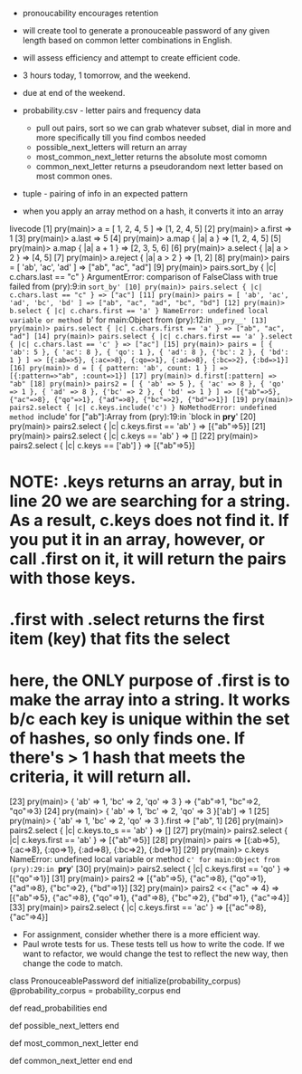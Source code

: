 - pronoucability encourages retention
- will create tool to generate a pronouceable password of any given length based on common letter combinations in English.
- will assess efficiency and attempt to create efficient code.
- 3 hours today, 1 tomorrow, and the weekend.
- due at end of the weekend.

- probability.csv - letter pairs and frequency data
  - pull out pairs, sort so we can grab whatever subset, dial in more and more specifically till you find combos needed
  - possible_next_letters will return an array
  - most_common_next_letter returns the absolute most comomn
  - common_next_letter returns a pseudorandom next letter based on most common ones.


- tuple - pairing of info in an expected pattern
- when you apply an array method on a hash, it converts it into an array

livecode
[1] pry(main)> a = [ 1, 2, 4, 5 ]
=> [1, 2, 4, 5]
[2] pry(main)> a.first
=> 1
[3] pry(main)> a.last
=> 5
[4] pry(main)> a.map { |a| a }
=> [1, 2, 4, 5]
[5] pry(main)> a.map { |a| a + 1 }
=> [2, 3, 5, 6]
[6] pry(main)> a.select { |a| a > 2 }
=> [4, 5]
[7] pry(main)> a.reject { |a| a > 2 }
=> [1, 2]
[8] pry(main)> pairs = [ 'ab', 'ac', 'ad' ]
=> ["ab", "ac", "ad"]
[9] pry(main)> pairs.sort_by { |c| c.chars.last == "c" }
ArgumentError: comparison of FalseClass with true failed
from (pry):9:in `sort_by'
[10] pry(main)> pairs.select { |c| c.chars.last == "c" }
=> ["ac"]
[11] pry(main)> pairs = [ 'ab', 'ac', 'ad', 'bc', 'bd' ]
=> ["ab", "ac", "ad", "bc", "bd"]
[12] pry(main)> b.select { |c| c.chars.first == 'a' }
NameError: undefined local variable or method `b' for main:Object
from (pry):12:in `__pry__'
[13] pry(main)> pairs.select { |c| c.chars.first == 'a' }
=> ["ab", "ac", "ad"]
[14] pry(main)> pairs.select { |c| c.chars.first == 'a' }.select { |c| c.chars.last == 'c' }
=> ["ac"]
[15] pry(main)> pairs = [ { 'ab': 5 }, { 'ac': 8 }, { 'qo': 1 }, { 'ad': 8 }, {'bc': 2 }, { 'bd': 1 } ]
=> [{:ab=>5}, {:ac=>8}, {:qo=>1}, {:ad=>8}, {:bc=>2}, {:bd=>1}]
[16] pry(main)> d = [ { pattern: 'ab', count: 1 } ]
=> [{:pattern=>"ab", :count=>1}]
[17] pry(main)> d.first[:pattern]
=> "ab"
[18] pry(main)> pairs2 = [ { 'ab' => 5 }, { 'ac' => 8 }, { 'qo' => 1 }, { 'ad' => 8 }, {'bc' => 2 }, { 'bd' => 1 } ]
=> [{"ab"=>5}, {"ac"=>8}, {"qo"=>1}, {"ad"=>8}, {"bc"=>2}, {"bd"=>1}]
[19] pry(main)> pairs2.select { |c| c.keys.include('c') }
NoMethodError: undefined method `include' for ["ab"]:Array
from (pry):19:in `block in __pry__'
[20] pry(main)> pairs2.select { |c| c.keys.first == 'ab' }
=> [{"ab"=>5}]
[21] pry(main)> pairs2.select { |c| c.keys == 'ab' }
=> []
[22] pry(main)> pairs2.select { |c| c.keys == ['ab'] }
=> [{"ab"=>5}]
  # NOTE: .keys returns an array, but in line 20 we are searching for a string. As a result, c.keys does not find it. If you put it in an array, however, or call .first on it, it will return the pairs with those keys.
  # .first with .select returns the first item (key) that fits the select
  # here, the ONLY purpose of .first is to make the array into a string. It works b/c each key is unique within the set of hashes, so only finds one. If there's > 1 hash that meets the criteria, it will return all.
[23] pry(main)> { 'ab' => 1, 'bc' => 2, 'qo' => 3 }
=> {"ab"=>1, "bc"=>2, "qo"=>3}
[24] pry(main)> { 'ab' => 1, 'bc' => 2, 'qo' => 3 }['ab']
=> 1
[25] pry(main)> { 'ab' => 1, 'bc' => 2, 'qo' => 3 }.first
=> ["ab", 1]
[26] pry(main)> pairs2.select { |c| c.keys.to_s == 'ab' }
=> []
[27] pry(main)> pairs2.select { |c| c.keys.first == 'ab' }
=> [{"ab"=>5}]
[28] pry(main)> pairs
=> [{:ab=>5}, {:ac=>8}, {:qo=>1}, {:ad=>8}, {:bc=>2}, {:bd=>1}]
[29] pry(main)> c.keys
NameError: undefined local variable or method `c' for main:Object
from (pry):29:in `__pry__'
[30] pry(main)> pairs2.select { |c| c.keys.first == 'qo' }
=> [{"qo"=>1}]
[31] pry(main)> pairs2
=> [{"ab"=>5}, {"ac"=>8}, {"qo"=>1}, {"ad"=>8}, {"bc"=>2}, {"bd"=>1}]
[32] pry(main)> pairs2 << {"ac" => 4}
=> [{"ab"=>5}, {"ac"=>8}, {"qo"=>1}, {"ad"=>8}, {"bc"=>2}, {"bd"=>1}, {"ac"=>4}]
[33] pry(main)> pairs2.select { |c| c.keys.first == 'ac' }
=> [{"ac"=>8}, {"ac"=>4}]

- For assignment, consider whether there is a more efficient way.
- Paul wrote tests for us. These tests tell us how to write the code. If we want to refactor, we would change the test to reflect the new way, then change the code to match.


class PronouceablePassword
  def initialize(probability_corpus)
    @probability_corpus = probability_corpus
  end

  def read_probabilities
  end

  def possible_next_letters
  end

  def most_common_next_letter
  end

  def common_next_letter
  end
end

